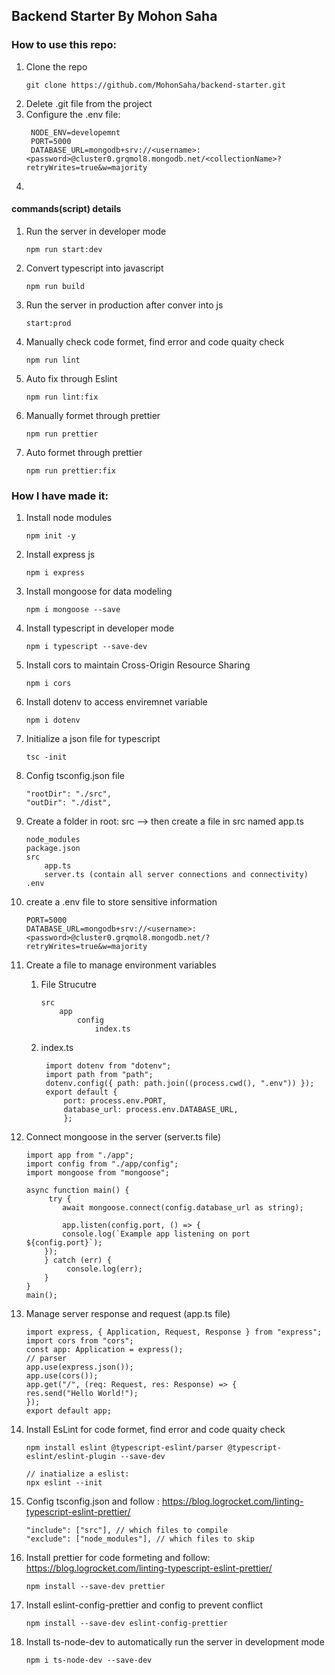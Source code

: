 ## Backend Starter By Mohon Saha

### How to use this repo:

1. Clone the repo
   ```
   git clone https://github.com/MohonSaha/backend-starter.git
   ```
2. Delete .git file from the project
3. Configure the .env file:
   ```
    NODE_ENV=developemnt
    PORT=5000
    DATABASE_URL=mongodb+srv://<username>:<password>@cluster0.grqmol8.mongodb.net/<collectionName>?retryWrites=true&w=majority
   ```
4.

#### commands(script) details

1. Run the server in developer mode
   ```
   npm run start:dev
   ```
2. Convert typescript into javascript
   ```
   npm run build
   ```
3. Run the server in production after conver into js
   ```
   start:prod
   ```
4. Manually check code formet, find error and code quaity check
   ```
   npm run lint
   ```
5. Auto fix through Eslint
   ```
   npm run lint:fix
   ```
6. Manually formet through prettier
   ```
   npm run prettier
   ```
7. Auto formet through prettier
   ```
   npm run prettier:fix
   ```

### How I have made it:

1. Install node modules
   ```
   npm init -y
   ```
2. Install express js
   ```
   npm i express
   ```
3. Install mongoose for data modeling
   ```
   npm i mongoose --save
   ```
4. Install typescript in developer mode
   ```
   npm i typescript --save-dev
   ```
5. Install cors to maintain Cross-Origin Resource Sharing
   ```
   npm i cors
   ```
6. Install dotenv to access enviremnet variable
   ```
   npm i dotenv
   ```
7. Initialize a json file for typescript
   ```
   tsc -init
   ```
8. Config tsconfig.json file
   ```
   "rootDir": "./src",
   "outDir": "./dist",
   ```
9. Create a folder in root: src —> then create a file in src named app.ts
   ```
   node_modules
   package.json
   src
       app.ts
       server.ts (contain all server connections and connectivity)
   .env
   ```
10. create a .env file to store sensitive information
    ```
    PORT=5000
    DATABASE_URL=mongodb+srv://<username>:<password>@cluster0.grqmol8.mongodb.net/?retryWrites=true&w=majority
    ```
11. Create a file to manage environment variables

    1. File Strucutre
       ```
       src
           app
               config
                   index.ts
       ```
    2. index.ts

       ```
        import dotenv from "dotenv";
        import path from "path";
        dotenv.config({ path: path.join((process.cwd(), ".env")) });
        export default {
            port: process.env.PORT,
            database_url: process.env.DATABASE_URL,
            };
       ```

12. Connect mongoose in the server (server.ts file)

    ```
    import app from "./app";
    import config from "./app/config";
    import mongoose from "mongoose";

    async function main() {
         try {
            await mongoose.connect(config.database_url as string);

            app.listen(config.port, () => {
            console.log(`Example app listening on port ${config.port}`);
        });
        } catch (err) {
             console.log(err);
        }
    }
    main();
    ```

13. Manage server response and request (app.ts file)

    ```
    import express, { Application, Request, Response } from "express";
    import cors from "cors";
    const app: Application = express();
    // parser
    app.use(express.json());
    app.use(cors());
    app.get("/", (req: Request, res: Response) => {
    res.send("Hello World!");
    });
    export default app;
    ```

14. Install EsLint for code formet, find error and code quaity check

    ```
    npm install eslint @typescript-eslint/parser @typescript-eslint/eslint-plugin --save-dev

    // inatialize a eslist:
    npx eslint --init
    ```

15. Config tsconfig.json and follow : https://blog.logrocket.com/linting-typescript-eslint-prettier/
    ```
    "include": ["src"], // which files to compile
    "exclude": ["node_modules"], // which files to skip
    ```
16. Install prettier for code formeting and follow: https://blog.logrocket.com/linting-typescript-eslint-prettier/
    ```
    npm install --save-dev prettier
    ```
17. Install eslint-config-prettier and config to prevent conflict
    ```
    npm install --save-dev eslint-config-prettier
    ```
18. Install ts-node-dev to automatically run the server in development mode
    ```
    npm i ts-node-dev --save-dev
    ```
